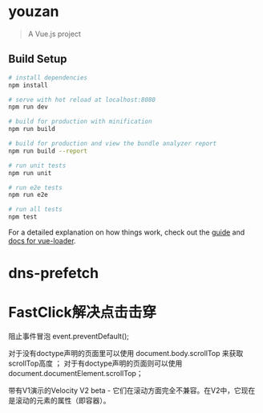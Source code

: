 # youzan

> A Vue.js project

## Build Setup

``` bash
# install dependencies
npm install

# serve with hot reload at localhost:8080
npm run dev

# build for production with minification
npm run build

# build for production and view the bundle analyzer report
npm run build --report

# run unit tests
npm run unit

# run e2e tests
npm run e2e

# run all tests
npm test
```

For a detailed explanation on how things work, check out the [guide](http://vuejs-templates.github.io/webpack/) and [docs for vue-loader](http://vuejs.github.io/vue-loader).


# dns-prefetch


# FastClick解决点击击穿
阻止事件冒泡    event.preventDefault();

对于没有doctype声明的页面里可以使用 document.body.scrollTop 来获取 scrollTop高度 ； 
对于有doctype声明的页面则可以使用 document.documentElement.scrollTop； 

带有V1演示的Velocity V2 beta - 它们在滚动方面完全不兼容。在V2中，它现在是滚动的元素的属性（即容器）。